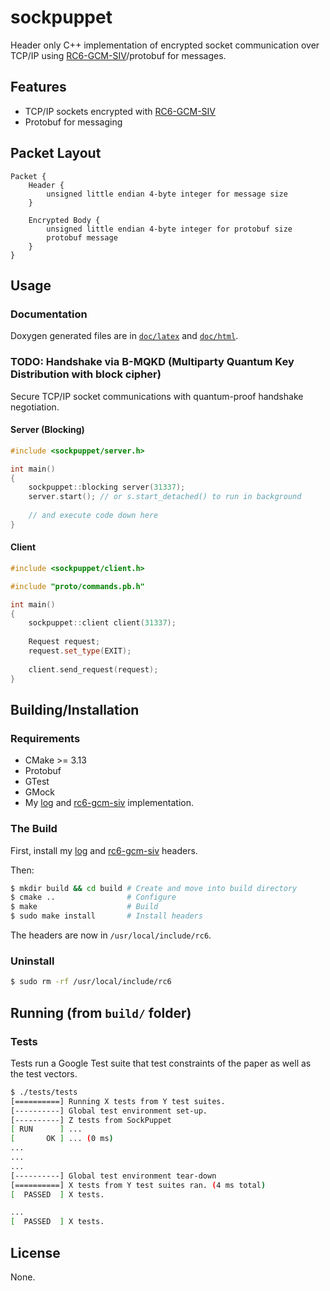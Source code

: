 # sockpuppet

Header only C++ implementation of encrypted socket communication over TCP/IP using [RC6-GCM-SIV](https://gitlab.com/optimisticninja/rc6)/protobuf for messages.

## Features

* TCP/IP sockets encrypted with [RC6-GCM-SIV](https://gitlab.com/optimisticninja/rc6)
* Protobuf for messaging

## Packet Layout

```
Packet {
    Header {
        unsigned little endian 4-byte integer for message size
    }
    
    Encrypted Body {
        unsigned little endian 4-byte integer for protobuf size
        protobuf message
    }
}
```

## Usage

### Documentation

Doxygen generated files are in [`doc/latex`](doc/latex) and [`doc/html`](doc/html).

### TODO: Handshake via B-MQKD (Multiparty  Quantum  Key  Distribution  with  block cipher) 

Secure TCP/IP socket communications with quantum-proof handshake negotiation.

#### Server (Blocking)

```cpp
#include <sockpuppet/server.h>

int main()
{
    sockpuppet::blocking server(31337);
    server.start(); // or s.start_detached() to run in background
    
    // and execute code down here
}
```

#### Client

```cpp
#include <sockpuppet/client.h>

#include "proto/commands.pb.h"

int main()
{
    sockpuppet::client client(31337);
    
    Request request;
    request.set_type(EXIT);
    
    client.send_request(request);
}
```

## Building/Installation

### Requirements

* CMake >= 3.13
* Protobuf
* GTest
* GMock
* My [log](https://gitlab.com/optimisticninja/log) and [rc6-gcm-siv](https://gitlab.com/optimisticninja/rc6) implementation.

### The Build

First, install my [log](https://gitlab.com/optimisticninja/log) and [rc6-gcm-siv](https://gitlab.com/optimisticninja/rc6) headers.

Then:

```bash
$ mkdir build && cd build # Create and move into build directory
$ cmake ..                # Configure
$ make                    # Build
$ sudo make install       # Install headers
```

The headers are now in `/usr/local/include/rc6`.

### Uninstall

```bash
$ sudo rm -rf /usr/local/include/rc6
```

## Running (from `build/` folder)

### Tests

Tests run a Google Test suite that test constraints of the paper as well as the test vectors.

```bash
$ ./tests/tests
[==========] Running X tests from Y test suites.
[----------] Global test environment set-up.
[----------] Z tests from SockPuppet
[ RUN      ] ...
[       OK ] ... (0 ms)
...
...
...
[----------] Global test environment tear-down
[==========] X tests from Y test suites ran. (4 ms total)
[  PASSED  ] X tests.

...
[  PASSED  ] X tests.
```

## License

None.
